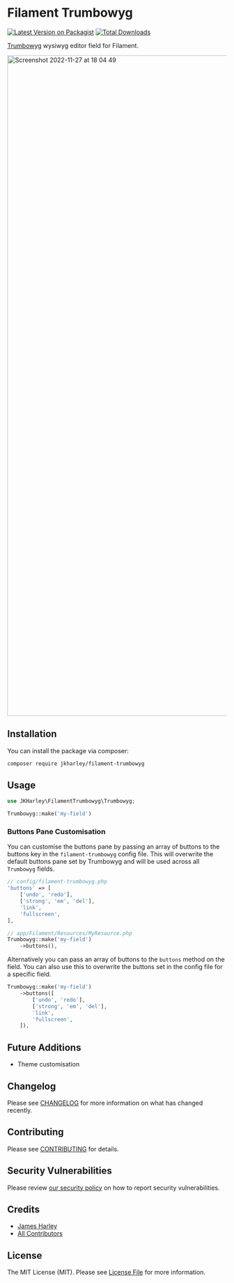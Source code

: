 # Filament Trumbowyg

[![Latest Version on Packagist](https://img.shields.io/packagist/v/jkharley/filament-trumbowyg.svg?style=flat-square)](https://packagist.org/packages/jkharley/filament-trumbowyg)
[![Total Downloads](https://img.shields.io/packagist/dt/jkharley/filament-trumbowyg.svg?style=flat-square)](https://packagist.org/packages/jkharley/filament-trumbowyg)

[//]: # ([![GitHub Tests Action Status]&#40;https://img.shields.io/github/workflow/status/jkharley/filament-trumbowyg/run-tests?label=tests&#41;]&#40;https://github.com/jkharley/filament-trumbowyg/actions?query=workflow%3Arun-tests+branch%3Amain&#41;)

[//]: # ([![GitHub Code Style Action Status]&#40;https://img.shields.io/github/workflow/status/jkharley/filament-trumbowyg/Check%20&%20fix%20styling?label=code%20style&#41;]&#40;https://github.com/jkharley/filament-trumbowyg/actions?query=workflow%3A"Check+%26+fix+styling"+branch%3Amain&#41;)

[Trumbowyg](https://alex-d.github.io/Trumbowyg/) wysiwyg editor field for Filament.

<img width="1518" alt="Screenshot 2022-11-27 at 18 04 49" src="https://user-images.githubusercontent.com/27085725/204152174-cc7d0ed5-6911-4e49-adc0-eb839df70261.png">
 

## Installation

You can install the package via composer:

```bash
composer require jkharley/filament-trumbowyg
```

[//]: # (You can publish the config file with:)

[//]: # ()
[//]: # (```bash)

[//]: # (php artisan vendor:publish --tag="filament-trumbowyg-config")

[//]: # (```)

[//]: # ()
[//]: # (Optionally, you can publish the views using)

[//]: # ()
[//]: # (```bash)

[//]: # (php artisan vendor:publish --tag="filament-trumbowyg-views")

[//]: # (```)

[//]: # ()
[//]: # (This is the contents of the published config file:)

[//]: # ()
[//]: # (```php)

[//]: # (return [)

[//]: # (];)

[//]: # (```)

## Usage

```php
use JKHarley\FilamentTrumbowyg\Trumbowyg;

Trumbowyg::make('my-field')
```

### Buttons Pane Customisation

You can customise the buttons pane by passing an array of buttons to the buttons key in the `filament-trumbowyg` config file. This will overwrite the default buttons pane set by Trumbowyg and will be used across all `Trumbowyg` fields.

```php
// config/filament-trumbowyg.php
'buttons' => [
    ['undo', 'redo'],
    ['strong', 'em', 'del'],
    'link',
    'fullscreen',
],

// app/Filament/Resources/MyResource.php
Trumbowyg::make('my-field')
    ->buttons(),
```

Alternatively you can pass an array of buttons to the `buttons` method on the field. 
You can also use this to overwrite the buttons set in the config file for a specific field.

```php
Trumbowyg::make('my-field')
    ->buttons([
        ['undo', 'redo'],
        ['strong', 'em', 'del'],
        'link',
        'fullscreen',
    ]),
```

## Future Additions
- Theme customisation

[//]: # (## Testing)

[//]: # ()
[//]: # (```bash)

[//]: # (composer test)

[//]: # (```)

## Changelog

Please see [CHANGELOG](CHANGELOG.md) for more information on what has changed recently.

## Contributing

Please see [CONTRIBUTING](.github/CONTRIBUTING.md) for details.

## Security Vulnerabilities

Please review [our security policy](../../security/policy) on how to report security vulnerabilities.

## Credits

- [James Harley](https://github.com/JKHarley)
- [All Contributors](../../contributors)

## License

The MIT License (MIT). Please see [License File](LICENSE.md) for more information.
